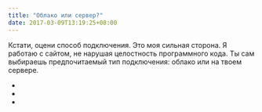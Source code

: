 ```yaml
---
title: "Облако или сервер?"
date: 2017-03-09T13:19:25+08:00
---
```




Кстати, оцени способ подключения. Это моя сильная сторона. Я работаю с сайтом, не нарушая целостность программного кода. Ты сам выбираешь предпочитаемый тип подключения: облако или на твоем сервере. 

<div class="or"></div>

<ul class="cloud-icon">
	<li><i class="fa fa-desktop" aria-hidden="true"></i></li>
	<li><i class="fa fa-cloud" aria-hidden="true"></i></li>
	<li><i class="fa fa-server" aria-hidden="true"></i></li>
</ul>